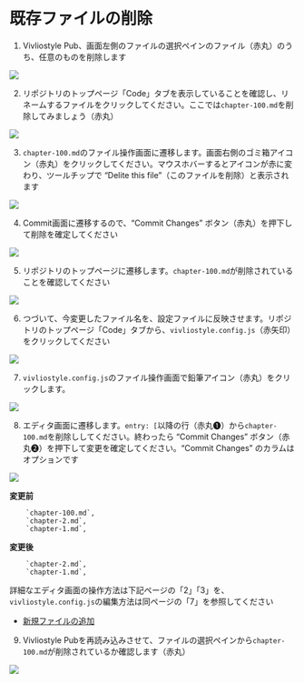 # 既存ファイルの削除

1. Vivliostyle Pub、画面左側のファイルの選択ペインのファイル（赤丸）のうち、任意のものを削除します

![ ](images/file-operation/delete-existing-file/fig-1.png)

2. リポジトリのトップページ「Code」タブを表示していることを確認し、リネームするファイルをクリックしてください。ここでは`chapter-100.md`を削除してみましょう（赤丸）

![ ](images/file-operation/delete-existing-file/fig-2.png)

3. `chapter-100.md`のファイル操作画面に遷移します。画面右側のゴミ箱アイコン（赤丸）をクリックしてください。マウスホバーするとアイコンが赤に変わり、ツールチップで “Delite this file”（このファイルを削除）と表示されます

![ ](images/file-operation/delete-existing-file/fig-3.png)

4. Commit画面に遷移するので、“Commit Changes” ボタン（赤丸）を押下して削除を確定してください

![ ](images/file-operation/delete-existing-file/fig-4.png)

5. リポジトリのトップページに遷移します。`chapter-100.md`が削除されていることを確認してください

![ ](images/file-operation/delete-existing-file/fig-5.png)

6. つづいて、今変更したファイル名を、設定ファイルに反映させます。リポジトリのトップページ「Code」タブから、`vivliostyle.config.js`（赤矢印）をクリックしてください

![ ](images/file-operation/delete-existing-file/fig-6.png)


7. `vivliostyle.config.js`のファイル操作画面で鉛筆アイコン（赤丸）をクリックします。

![ ](images/file-operation/delete-existing-file/fig-7.png)


8. エディタ画面に遷移します。`entry: [`以降の行（赤丸❶）から`chapter-100.md`を削除ししてください。終わったら “Commit Changes” ボタン（赤丸❷）を押下して変更を確定してください。“Commit Changes” のカラムはオプションです

![ ](images/file-operation/delete-existing-file/fig-8.png)

**変更前**

```
    `chapter-100.md`,
    `chapter-2.md`,
    `chapter-1.md`,
```

**変更後**

```
    `chapter-2.md`,
    `chapter-1.md`,
```

詳細なエディタ画面の操作方法は下記ページの「2」「3」を、`vivliostyle.config.js`の編集方法は同ページの「7」を参照してください

- [新規ファイルの追加](/ja/file-operation/adding-a-new-file.md)



9. Vivliostyle Pubを再読み込みさせて、ファイルの選択ペインから`chapter-100.md`が削除されているか確認します（赤丸）

![ ](images/file-operation/delete-existing-file/fig-9.png)